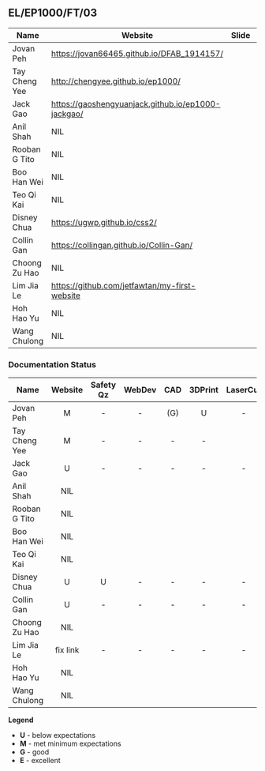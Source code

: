 ## EL/EP1000/FT/03

| Name | Website | Slide | Video |
| ---- | ------- | ----- | ----- |
| Jovan Peh | https://jovan66465.github.io/DFAB_1914157/ |
| Tay Cheng Yee | http://chengyee.github.io/ep1000/ |
| Jack Gao | https://gaoshengyuanjack.github.io/ep1000-jackgao/ |
| Anil Shah | NIL |
| Rooban G Tito | NIL |
| Boo Han Wei | NIL |
| Teo Qi Kai | NIL |
| Disney Chua | https://ugwp.github.io/css2/ |
| Collin Gan | https://collingan.github.io/Collin-Gan/ |
| Choong Zu Hao | NIL |
| Lim Jia Le | https://github.com/jetfawtan/my-first-website |
| Hoh Hao Yu | NIL |
| Wang Chulong | NIL |

### Documentation Status

| Name | Website | Safety Qz | WebDev | CAD | 3DPrint | LaserCut | EmbPrg | FProj |
| ---- | :-: | :-: | :-: | :-: | :-: | :-: | :-: | :-: |
| Jovan Peh | M | - | - | (G) | U | - |
| Tay Cheng Yee | M | - | - | - | - |
| Jack Gao | U | - | - | - | - | - |
| Anil Shah | NIL |
| Rooban G Tito | NIL |
| Boo Han Wei | NIL |
| Teo Qi Kai | NIL |
| Disney Chua | U | U | - | - | - | - |
| Collin Gan | U | - | - | - | - | - |
| Choong Zu Hao | NIL |
| Lim Jia Le | fix link | - | - | - | - | - |
| Hoh Hao Yu | NIL |
| Wang Chulong | NIL |

**Legend**
- **U** - below expectations<br>
- **M** - met minimum expectations<br>
- **G** - good<br>
- **E** - excellent<br>
